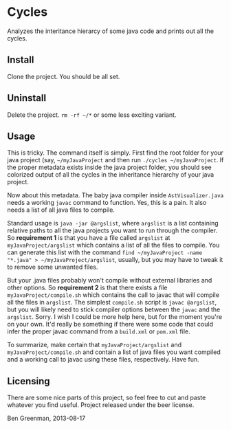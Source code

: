 Cycles
======
Analyzes the interitance hierarcy of some java code and prints out all the cycles.

Install
-------
Clone the project. You should be all set.

Uninstall
---------
Delete the project. `rm -rf ~/*` or some less exciting variant.

Usage
-----
This is tricky. The command itself is simply. First find the root folder for your java project (say, `~/myJavaProject` and then run `./cycles ~/myJavaProject`. If the proper metadata exists inside the java project folder, you should see colorized output of all the cycles in the inheritance hierarchy of your java project.

Now about this metadata. The baby java compiler inside `AstVisualizer.java` needs a working `javac` command to function. Yes, this is a pain. It also needs a list of all java files to compile. 

Standard usage is `java -jar @argslist`,  where `argslist` is a list containing relative paths to all the java projects you want to run through the compiler.  So <b>requirement 1</b> is that you have a file called `argslist` at `myJavaProject/argslist` which contains a list of all the files to compile. You can generate this list with the command `find ~/myJavaProject -name "*.java" > ~/myJavaProject/argslist`, usually, but you may have to tweak it to remove some unwanted files. 

But your .java files probably won't compile without external libraries and other options. So <b>requirement 2</b> is that there exists a file `myJavaProject/compile.sh` which contains the call to javac that will compile all the files in `argslist`. The simplest `compile.sh` script is `javac @argslist`, but you will likely need to stick compiler options between the `javac` and the `argslist`. Sorry. I wish I could be more help here, but for the moment you're on your own. It'd really be something if there were some code that could infer the proper javac command from a `build.xml` or `pom.xml` file.

To summarize, make certain that `myJavaProject/argslist` and `myJavaProject/compile.sh` and contain a list of java files you want compiled and a working call to javac using these files, respectively. Have fun.

Licensing
---------
There are some nice parts of this project, so feel free to cut and paste whatever you find useful. Project released under the beer license. 

Ben Greenman, 2013-08-17

